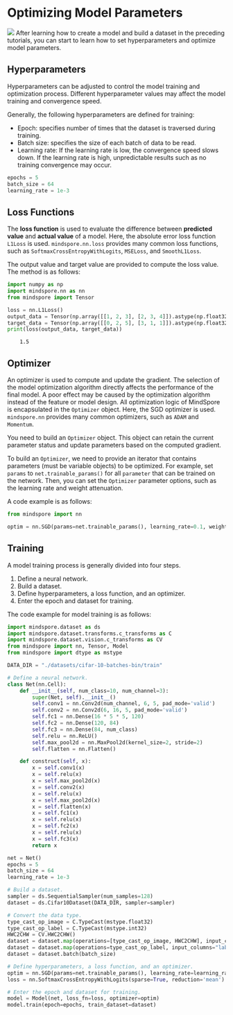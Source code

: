 # Optimizing Model Parameters

<a href="https://gitee.com/mindspore/docs/blob/master/tutorials/source_en/optimization.md" target="_blank"><img src="https://gitee.com/mindspore/docs/raw/master/resource/_static/logo_source_en.png"></a>
After learning how to create a model and build a dataset in the preceding tutorials, you can start to learn how to set hyperparameters and optimize model parameters.

## Hyperparameters

Hyperparameters can be adjusted to control the model training and optimization process. Different hyperparameter values may affect the model training and convergence speed.

Generally, the following hyperparameters are defined for training:

- Epoch: specifies number of times that the dataset is traversed during training.
- Batch size: specifies the size of each batch of data to be read.
- Learning rate: If the learning rate is low, the convergence speed slows down. If the learning rate is high, unpredictable results such as no training convergence may occur.

```python
epochs = 5
batch_size = 64
learning_rate = 1e-3
```

## Loss Functions

The **loss function** is used to evaluate the difference between **predicted value** and **actual value** of a model. Here, the absolute error loss function `L1Loss` is used. `mindspore.nn.loss` provides many common loss functions, such as `SoftmaxCrossEntropyWithLogits`, `MSELoss`, and `SmoothL1Loss`.

The output value and target value are provided to compute the loss value. The method is as follows:

```python
import numpy as np
import mindspore.nn as nn
from mindspore import Tensor

loss = nn.L1Loss()
output_data = Tensor(np.array([[1, 2, 3], [2, 3, 4]]).astype(np.float32))
target_data = Tensor(np.array([[0, 2, 5], [3, 1, 1]]).astype(np.float32))
print(loss(output_data, target_data))
```

```text
    1.5
```

## Optimizer

An optimizer is used to compute and update the gradient. The selection of the model optimization algorithm directly affects the performance of the final model. A poor effect may be caused by the optimization algorithm instead of the feature or model design. All optimization logic of MindSpore is encapsulated in the `Optimizer` object. Here, the SGD optimizer is used. `mindspore.nn` provides many common optimizers, such as `ADAM` and `Momentum`.

You need to build an `Optimizer` object. This object can retain the current parameter status and update parameters based on the computed gradient.

To build an `Optimizer`, we need to provide an iterator that contains parameters (must be variable objects) to be optimized. For example, set `params` to `net.trainable_params()` for all `parameter` that can be trained on the network. Then, you can set the `Optimizer` parameter options, such as the learning rate and weight attenuation.

A code example is as follows:

```python
from mindspore import nn

optim = nn.SGD(params=net.trainable_params(), learning_rate=0.1, weight_decay=0.0)
```

## Training

A model training process is generally divided into four steps.

1. Define a neural network.
2. Build a dataset.
3. Define hyperparameters, a loss function, and an optimizer.
4. Enter the epoch and dataset for training.

The code example for model training is as follows:

```python
import mindspore.dataset as ds
import mindspore.dataset.transforms.c_transforms as C
import mindspore.dataset.vision.c_transforms as CV
from mindspore import nn, Tensor, Model
from mindspore import dtype as mstype

DATA_DIR = "./datasets/cifar-10-batches-bin/train"

# Define a neural network.
class Net(nn.Cell):
    def __init__(self, num_class=10, num_channel=3):
        super(Net, self).__init__()
        self.conv1 = nn.Conv2d(num_channel, 6, 5, pad_mode='valid')
        self.conv2 = nn.Conv2d(6, 16, 5, pad_mode='valid')
        self.fc1 = nn.Dense(16 * 5 * 5, 120)
        self.fc2 = nn.Dense(120, 84)
        self.fc3 = nn.Dense(84, num_class)
        self.relu = nn.ReLU()
        self.max_pool2d = nn.MaxPool2d(kernel_size=2, stride=2)
        self.flatten = nn.Flatten()

    def construct(self, x):
        x = self.conv1(x)
        x = self.relu(x)
        x = self.max_pool2d(x)
        x = self.conv2(x)
        x = self.relu(x)
        x = self.max_pool2d(x)
        x = self.flatten(x)
        x = self.fc1(x)
        x = self.relu(x)
        x = self.fc2(x)
        x = self.relu(x)
        x = self.fc3(x)
        return x

net = Net()
epochs = 5
batch_size = 64
learning_rate = 1e-3

# Build a dataset.
sampler = ds.SequentialSampler(num_samples=128)
dataset = ds.Cifar10Dataset(DATA_DIR, sampler=sampler)

# Convert the data type.
type_cast_op_image = C.TypeCast(mstype.float32)
type_cast_op_label = C.TypeCast(mstype.int32)
HWC2CHW = CV.HWC2CHW()
dataset = dataset.map(operations=[type_cast_op_image, HWC2CHW], input_columns="image")
dataset = dataset.map(operations=type_cast_op_label, input_columns="label")
dataset = dataset.batch(batch_size)

# Define hyperparameters, a loss function, and an optimizer.
optim = nn.SGD(params=net.trainable_params(), learning_rate=learning_rate)
loss = nn.SoftmaxCrossEntropyWithLogits(sparse=True, reduction='mean')

# Enter the epoch and dataset for training.
model = Model(net, loss_fn=loss, optimizer=optim)
model.train(epoch=epochs, train_dataset=dataset)
```
